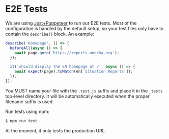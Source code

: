 # E2E Tests

We are using [Jest+Puppeteer](https://jestjs.io/docs/en/puppeteer) to run our E2E tests. Most of the configuration is handled by the default setup, so your test files only have to contain the `describe()` block. An example:

```js
describe('Homepage', () => {
  beforeAll(async () => {
    await page.goto('https://reports.unocha.org');
  });

  it('should display the EN homepage at /', async () => {
    await expect(page).toMatch(en['Situation Reports']);
  });
});
```

You MUST name your file with the `.test.js` suffix and place it in the `_tests` top-level directory. It will be automatically executed when the proper filename suffix is used.

Run tests using npm:

```sh
$ npm run test
```

At the moment, it only tests the production URL.
